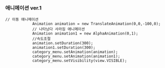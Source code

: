 ### **애니메이션 ver.1**

	// 이동 애니메이션
	            Animation animation = new TranslateAnimation(0,0,-100,0);
	            // 나타났다 사라짐 애니메이션 
	            Animation animation1 = new AlphaAnimation(0,1);
	            //속도조절
	            animation.setDuration(300);
	            animation1.setDuration(300);
	            category_menu.setAnimation(animation);
	            category_menu.setAnimation(animation1);
	            category_menu.setVisibility(view.VISIBLE);
